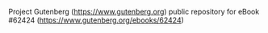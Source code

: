 Project Gutenberg (https://www.gutenberg.org) public repository for eBook #62424 (https://www.gutenberg.org/ebooks/62424)
